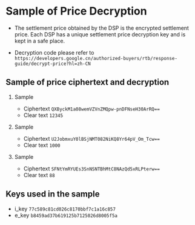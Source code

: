 # Sample of Price Decryption

- The settlement price obtained by the DSP is the encrypted settlement price. Each DSP has a unique settlement price decryption key and is kept in a safe place.

- Decryption code please refer to `https://developers.google.cn/authorized-buyers/rtb/response-guide/decrypt-price?hl=zh-CN`

## Sample of price ciphertext and decryption

1. Sample
    - Ciphertext `QXByckM1a08wemVZVnZMQpw-pnDFNseH30ArRQ==`
    - Clear text `12345`

2. Sample
    - Ciphertext `U2JobmxuY0lBSjNMT082NiKQ8Yr64pV_Om_Tcw==`
    - Clear text `1000`

3. Sample
    - Ciphertext `SFNtYmRYUEs3SnNSNTBhMtC8NAzQd5xRLPterw==`
    - Clear text `88`

## Keys used in the sample

- i_key `77c589c81cd026c8170bbf7c1a16c857`
- e_key `b8459ad37b619125b7125026d8005f5a`
